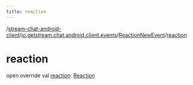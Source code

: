 ```yaml
---
title: reaction
---
```

/[stream-chat-android-client](../../index.md)/[io.getstream.chat.android.client.events](../index.md)/[ReactionNewEvent](index.md)/[reaction](reaction.md)  
  
  
  
# reaction  
open override val [reaction](reaction.md): [Reaction](../../io.getstream.chat.android.client.models/Reaction/index.md)
